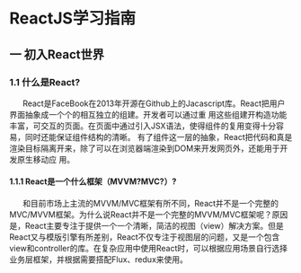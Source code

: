 # ReactJS学习指南
## 一 初入React世界
### 1.1 什么是React?
&nbsp;&nbsp;&nbsp;&nbsp;&nbsp;&nbsp;React是FaceBook在2013年开源在Github上的Jacascript库。React把用户界面抽象成一个个的相互独立的组建。开发者可以通过重
用这些组建开构造功能丰富，可交互的页面。在页面中通过引入JSX语法，使得组件的复用变得十分容易，同时还能保证组件结构的清晰。
有了组件这一层的抽象，React把代码和真是渲染目标隔离开来，除了可以在浏览器端渲染到DOM来开发网页外，还能用于开发原生移动应
用。

#### 1.1.1 React是一个什么框架（MVVM?MVC?）?
&nbsp;&nbsp;&nbsp;&nbsp;&nbsp;&nbsp;和目前市场上主流的MVVM/MVC框架有所不同，React并不是一个完整的MVC/MVVM框架。为什么说React并不是一个完整的MVVM/MVC框架呢？原因是，React主要专注于提供一个一个清晰，简洁的视图（view）解决方案。但是React又与模版引擎有所差别，React不仅专注于视图层的问题，又是一个包含view和controller的库。在复杂应用中使用React时，可以根据应用场景自行选择业务层框架，并根据需要搭配Flux、redux来使用。

